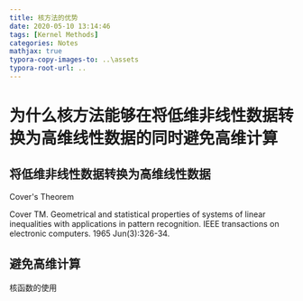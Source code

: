```yaml
---
title: 核方法的优势
date: 2020-05-10 13:14:46
tags: [Kernel Methods]
categories: Notes
mathjax: true
typora-copy-images-to: ..\assets
typora-root-url: ..
---
```


# 为什么核方法能够在将低维非线性数据转换为高维线性数据的同时避免高维计算

## 将低维非线性数据转换为高维线性数据



Cover's Theorem

Cover TM. Geometrical and statistical properties of systems of linear inequalities with applications in pattern recognition. IEEE transactions on electronic computers. 1965 Jun(3):326-34.

## 避免高维计算

核函数的使用